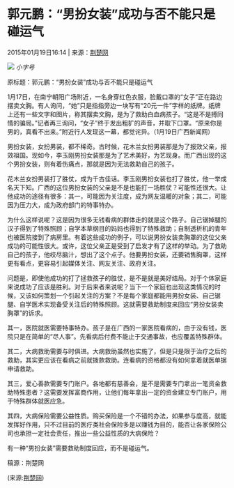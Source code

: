 # 郭元鹏：“男扮女装”成功与否不能只是碰运气

2015年01月19日16:14 | 来源：[荆楚网](http://focus.cnhubei.com/original/201501/t3159465.shtml)

![](/img/2020wbc/imgs/icon_type.png) _小字号_

原标题：郭元鹏：“男扮女装”成功与否不能只是碰运气

1月17日，在南宁朝阳广场附近，一名身穿红色衣服，脸戴口罩的“女子”正在路边摆卖文胸。有人询问，“她”只是指指旁边一块写有“20元一件”字样的纸牌。纸牌上还有一些文字和图片，称其摆卖文胸，是为了救助白血病孩子。“这是不是搏同情的骗局。”记者再三询问，“女子”终于发出粗犷的声音，并取下口罩。“原来你是男的，真看不出来。”附近行人发现这一幕，都觉诧异。（1月19日广西新闻网）

男扮女装，女扮男装，都不稀奇。古时候，花木兰女扮男装那是为了报效父亲，报效祖国。现如今，李玉刚男扮女装那是为了艺术美好，为艺现身。而广西出现的这个男扮女装，则有着伤痛点，那就是因为无法救助自己的孩子。

花木兰女扮男装打了胜仗，成为千古佳话。李玉刚男扮女装也打了胜仗，他一举成名天下知。广西的这位男扮女装的父亲是不是也能打一场胜仗？可能性还很大。让他成功的途径有很多：其一，可能因为关注度，成为网友温暖的对象；其二，可能因为压力大，成为政府部门的特事特办。

为什么这样说呢？这是因为很多无钱看病的群体走的就是这个路子。自己锯掉腿的汉子得到了特殊照顾；自学本草纲目的妈妈也得到了特殊救助；自制透析机的青年也被医院接到了病房里。有着这些成功的例子，可以说男扮女装卖胸罩的这位父亲成功的可能性很大。或许，这位父亲正是受到了启发才有了这样的举动。为了救助自己的孩子，他绞尽脑汁，想出了这个点子。他要男扮女装，还要销售胸罩，这样更有看点，更容易引起媒体关注、网友关注、政府关注。

问题是，即使他成功的打了拯救孩子的胜仗，是不是就是美好结局。对于个体家庭来说成功了应该是胜利。对于后来者来说呢？当下一个家庭也出现这类情况的时候，又该如何策划一个引起关注的方案？不是每个家庭都能用男扮女装、自己锯腿、自学医术实现备受关注后的特殊照顾。这就需要救助制度来回应“男扮女装卖胸罩”的诉求。

其一，医院就医需要特事特办。孩子是在广西的一家医院看病的，由于没有钱，医院只是在简单的“尽人事”。先看病后付费不能止于交通事故，也应覆盖特殊群体。

其二，大病救助需要与时俱进。大病救助虽然也实施了，但是只是限于治疗之后的救助，其实更应该在看病之前就拨款救助。连看病的资格都没有如何拿着就医单据申请救助。

其三，爱心善款需要专门账户。各地都有慈善会，是不是需要专门拿出一笔资金救助特殊患者？这需要发挥富商作用，让他们每年拿出一定的资金建立专门账户，用于特殊群体就医应急。

其四，大病保险需要公益性质。购买保险是一个不错的办法，如果参与度高，就能发挥好作用，只不过目前的医疗类社会保险多是以赚钱为目的，能否让各家保险公司也承担一定社会责任，推出一些公益性质的大病保险？

有一种“男扮女装”需要救助制度回应，而不是碰运气。

稿源：荆楚网

(来源:[荆楚网](http://focus.cnhubei.com/original/201501/t3159465.shtml))